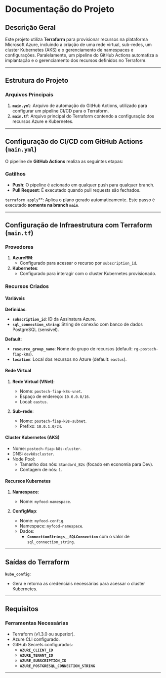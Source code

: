 # Documentação do Projeto

## Descrição Geral
Este projeto utiliza **Terraform** para provisionar recursos na plataforma Microsoft Azure, incluindo a criação de uma rede virtual, sub-redes, um cluster Kubernetes (AKS) e o gerenciamento de namespaces e configurações. Paralelamente, um pipeline do GitHub Actions automatiza a implantação e o gerenciamento dos recursos definidos no Terraform.

---

## Estrutura do Projeto

### Arquivos Principais

1. **`main.yml`**: Arquivo de automação do GitHub Actions, utilizado para configurar um pipeline CI/CD para o Terraform.
2. **`main.tf`**: Arquivo principal do Terraform contendo a configuração dos recursos Azure e Kubernetes.

---

## Configuração do CI/CD com GitHub Actions (`main.yml`)

O pipeline de **GitHub Actions** realiza as seguintes etapas:

### Gatilhos
- **Push**: O pipeline é acionado em qualquer push para qualquer branch.
- **Pull Request**: É executado quando pull requests são fechados.

`terraform apply`**: Aplica o plano gerado automaticamente. Este passo é executado **somente na branch `main`**.

---

## Configuração de Infraestrutura com Terraform (`main.tf`)

### Provedores
1. **AzureRM**:
    - Configurado para acessar o recurso por `subscription_id`.
2. **Kubernetes**:
    - Configurado para interagir com o cluster Kubernetes provisionado.

### Recursos Criados

#### Variáveis
**Definidas**:
- **`subscription_id`**: ID da Assinatura Azure.
- **`sql_connection_string`**: String de conexão com banco de dados PostgreSQL (sensível).

**Default**:
- **`resource_group_name`**: Nome do grupo de recursos (default: `rg-postech-fiap-k8s`).
- **`location`**: Local dos recursos no Azure (default: `eastus`).

#### Rede Virtual
1. **Rede Virtual (VNet)**:
    - Nome: `postech-fiap-k8s-vnet`.
    - Espaço de endereço: `10.0.0.0/16`.
    - Local: `eastus`.

2. **Sub-rede**:
    - Nome: `postech-fiap-k8s-subnet`.
    - Prefixo: `10.0.1.0/24`.

#### Cluster Kubernetes (AKS)
- Nome: `postech-fiap-k8s-cluster`.
- DNS: `devk8scluster`.
- Node Pool:
    - Tamanho dos nós: `Standard_B2s` (focado em economia para Dev).
    - Contagem de nós: `1`.

#### Recursos Kubernetes
1. **Namespace**:
    - Nome: `myfood-namespace`.

2. **ConfigMap**:
    - Nome: `myfood-config`.
    - Namespace: `myfood-namespace`.
    - Dados:
        - **`ConnectionStrings__SQLConnection`** com o valor de `sql_connection_string`.

---

## Saídas do Terraform

**`kube_config`**:
- Gera e retorna as credenciais necessárias para acessar o cluster Kubernetes.

---

## Requisitos

### Ferramentas Necessárias
- Terraform (v1.3.0 ou superior).
- Azure CLI configurado.
- GitHub Secrets configurados:
    - **`AZURE_CLIENT_ID`**
    - **`AZURE_TENANT_ID`**
    - **`AZURE_SUBSCRIPTION_ID`**
    - **`AZURE_POSTGRESQL_CONNECTION_STRING`**

---

